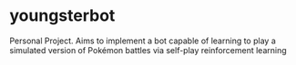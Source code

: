 # youngsterbot
Personal Project. Aims to implement a bot capable of learning to play a simulated version of Pokémon battles via self-play reinforcement learning
